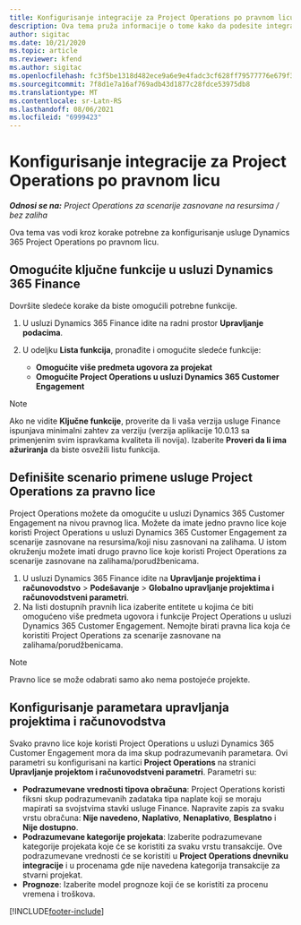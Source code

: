 ```yaml
---
title: Konfigurisanje integracije za Project Operations po pravnom licu
description: Ova tema pruža informacije o tome kako da podesite integraciju po pravnom licu u usluzi Project Operations.
author: sigitac
ms.date: 10/21/2020
ms.topic: article
ms.reviewer: kfend
ms.author: sigitac
ms.openlocfilehash: fc3f5be1318d482ece9a6e9e4fadc3cf628ff79577776e679f32cef7c0b2fc8f
ms.sourcegitcommit: 7f8d1e7a16af769adb43d1877c28fdce53975db8
ms.translationtype: MT
ms.contentlocale: sr-Latn-RS
ms.lasthandoff: 08/06/2021
ms.locfileid: "6999423"
---
```

# <a name="configure-project-operations-integration-per-legal-entity"></a>Konfigurisanje integracije za Project Operations po pravnom licu 

_**Odnosi se na:** Project Operations za scenarije zasnovane na resursima / bez zaliha_

Ova tema vas vodi kroz korake potrebne za konfigurisanje usluge Dynamics 365 Project Operations po pravnom licu.

## <a name="enable-feature-keys-in-dynamics-365-finance"></a>Omogućite ključne funkcije u usluzi Dynamics 365 Finance

Dovršite sledeće korake da biste omogućili potrebne funkcije.

1. U usluzi Dynamics 365 Finance idite na radni prostor **Upravljanje podacima**.
2. U odeljku **Lista funkcija**, pronađite i omogućite sledeće funkcije:
  
    - **Omogućite više predmeta ugovora za projekat**
    - **Omogućite Project Operations u usluzi Dynamics 365 Customer Engagement**

> [!NOTE]
> Ako ne vidite **Ključne funkcije**, proverite da li vaša verzija usluge Finance ispunjava minimalni zahtev za verziju (verzija aplikacije 10.0.13 sa primenjenim svim ispravkama kvaliteta ili novija). Izaberite **Proveri da li ima ažuriranja** da biste osvežili listu funkcija.

## <a name="define-the-project-operations-deployment-scenario-for-a-legal-entity"></a>Definišite scenario primene usluge Project Operations za pravno lice

Project Operations možete da omogućite u usluzi Dynamics 365 Customer Engagement na nivou pravnog lica. Možete da imate jedno pravno lice koje koristi Project Operations u usluzi Dynamics 365 Customer Engagement za scenarije zasnovane na resursima/koji nisu zasnovani na zalihama. U istom okruženju možete imati drugo pravno lice koje koristi Project Operations za scenarije zasnovane na zalihama/porudžbenicama.

1. U usluzi Dynamics 365 Finance idite na **Upravljanje projektima i računovodstvo** > **Podešavanje** > **Globalno upravljanje projektima i računovodstveni parametri**.
2. Na listi dostupnih pravnih lica izaberite entitete u kojima će biti omogućeno više predmeta ugovora i funkcije Project Operations u usluzi Dynamics 365 Customer Engagement. Nemojte birati pravna lica koja će koristiti Project Operations za scenarije zasnovane na zalihama/porudžbenicama.

> [!NOTE]
> Pravno lice se može odabrati samo ako nema postojeće projekte.

## <a name="configure-project-management-and-accounting-parameters"></a>Konfigurisanje parametara upravljanja projektima i računovodstva

Svako pravno lice koje koristi Project Operations u usluzi Dynamics 365 Customer Engagement mora da ima skup podrazumevanih parametara. Ovi parametri su konfigurisani na kartici **Project Operations** na stranici **Upravljanje projektom i računovodstveni parametri**. Parametri su:

  - **Podrazumevane vrednosti tipova obračuna**: Project Operations koristi fiksni skup podrazumevanih zadataka tipa naplate koji se moraju mapirati sa svojstvima stavki usluge Finance. Napravite zapis za svaku vrstu obračuna: **Nije navedeno**, **Naplativo**, **Nenaplativo**, **Besplatno** i **Nije dostupno**.
  - **Podrazumevane kategorije projekata**: Izaberite podrazumevane kategorije projekata koje će se koristiti za svaku vrstu transakcije. Ove podrazumevane vrednosti će se koristiti u **Project Operations dnevniku integracije** i u procenama gde nije navedena kategorija transakcije za stvarni projekat.
  - **Prognoze**: Izaberite model prognoze koji će se koristiti za procenu vremena i troškova.


[!INCLUDE[footer-include](../includes/footer-banner.md)]